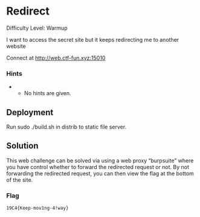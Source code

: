 
# Redirect

Difficulty Level: Warmup

I want to access the secret site but it keeps redirecting me to another website

Connect at http://web.ctf-fun.xyz:15010


### Hints

- -	No hints are given.

## Deployment

Run  sudo ./build.sh in distrib to static file server.

## Solution

This web challenge can be solved via using a web proxy “burpsuite” where you have control whether to forward the redirected request or not. By not forwarding the redirected request, you can then view the flag at the bottom of the site.

### Flag
`19C4{Keep-mov1ng-4!way}`
